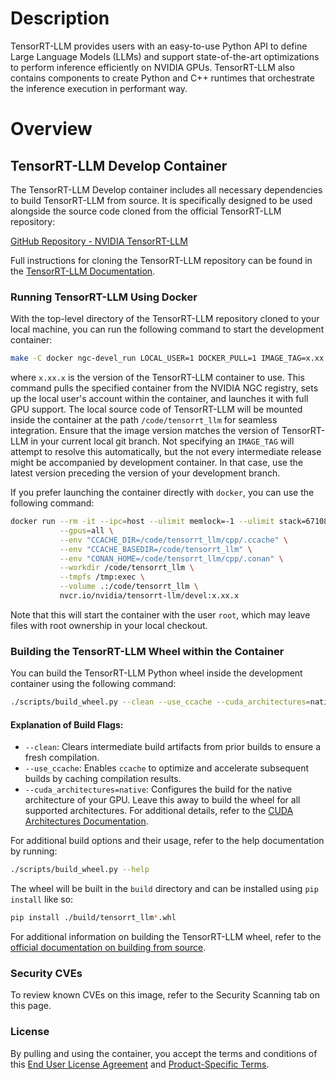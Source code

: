 # Description

TensorRT-LLM provides users with an easy-to-use Python API to define Large Language Models (LLMs) and support
state-of-the-art optimizations to perform inference efficiently on NVIDIA GPUs. TensorRT-LLM also contains components to
create Python and C++ runtimes that orchestrate the inference execution in performant way.

# Overview

## TensorRT-LLM Develop Container

The TensorRT-LLM Develop container includes all necessary dependencies to build TensorRT-LLM from source. It is
specifically designed to be used alongside the source code cloned from the official TensorRT-LLM repository:

[GitHub Repository - NVIDIA TensorRT-LLM](https://github.com/NVIDIA/TensorRT-LLM)

Full instructions for cloning the TensorRT-LLM repository can be found in
the [TensorRT-LLM Documentation](https://nvidia.github.io/TensorRT-LLM/installation/build-from-source-linux.html).

### Running TensorRT-LLM Using Docker

With the top-level directory of the TensorRT-LLM repository cloned to your local machine, you can run the following
command to start the development container:

```bash
make -C docker ngc-devel_run LOCAL_USER=1 DOCKER_PULL=1 IMAGE_TAG=x.xx.x
```

where `x.xx.x` is the version of the TensorRT-LLM container to use. This command pulls the specified container from the
NVIDIA NGC registry, sets up the local user's account within the container, and launches it with full GPU support. The
local source code of TensorRT-LLM will be mounted inside the container at the path `/code/tensorrt_llm` for seamless
integration. Ensure that the image version matches the version of TensorRT-LLM in your current local git branch. Not
specifying an `IMAGE_TAG` will attempt to resolve this automatically, but the not every intermediate release might be
accompanied by development container. In that case, use the latest version preceding the version of your development
branch.

If you prefer launching the container directly with `docker`, you can use the following command:

```bash
docker run --rm -it --ipc=host --ulimit memlock=-1 --ulimit stack=67108864  \
           --gpus=all \
           --env "CCACHE_DIR=/code/tensorrt_llm/cpp/.ccache" \
           --env "CCACHE_BASEDIR=/code/tensorrt_llm" \
           --env "CONAN_HOME=/code/tensorrt_llm/cpp/.conan" \
           --workdir /code/tensorrt_llm \
           --tmpfs /tmp:exec \
           --volume .:/code/tensorrt_llm \
           nvcr.io/nvidia/tensorrt-llm/devel:x.xx.x
```

Note that this will start the container with the user `root`, which may leave files with root ownership in your local
checkout.

### Building the TensorRT-LLM Wheel within the Container

You can build the TensorRT-LLM Python wheel inside the development container using the following command:

```bash
./scripts/build_wheel.py --clean --use_ccache --cuda_architectures=native
```

#### Explanation of Build Flags:

- `--clean`: Clears intermediate build artifacts from prior builds to ensure a fresh compilation.
- `--use_ccache`: Enables `ccache` to optimize and accelerate subsequent builds by caching compilation results.
- `--cuda_architectures=native`: Configures the build for the native architecture of your GPU. Leave this away to build
  the wheel for all supported architectures. For additional details, refer to
  the [CUDA Architectures Documentation](https://cmake.org/cmake/help/latest/prop_tgt/CUDA_ARCHITECTURES.html#prop_tgt:CUDA_ARCHITECTURES).

For additional build options and their usage, refer to the help documentation by running:

```bash
./scripts/build_wheel.py --help
```

The wheel will be built in the `build` directory and can be installed using `pip install` like so:

```bash
pip install ./build/tensorrt_llm*.whl
```

For additional information on building the TensorRT-LLM wheel, refer to
the [official documentation on building from source](https://nvidia.github.io/TensorRT-LLM/installation/build-from-source-linux.html#option-1-full-build-with-c-compilation).

### Security CVEs

To review known CVEs on this image, refer to the Security Scanning tab on this page.

### License

By pulling and using the container, you accept the terms and conditions of
this [End User License Agreement](https://www.nvidia.com/en-us/agreements/enterprise-software/nvidia-software-license-agreement/)
and [Product-Specific Terms](https://www.nvidia.com/en-us/agreements/enterprise-software/product-specific-terms-for-ai-products/).
